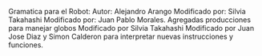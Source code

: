 Gramatica para el Robot:
Autor: Alejandro Arango
Modificado por: Silvia Takahashi
Modificado por: Juan Pablo Morales.
Agregadas producciones para manejar globos
Modificado por Silvia Takahashi
Modificado por Juan Jose Diaz y Simon Calderon para interpretar nuevas instrucciones y funciones.
